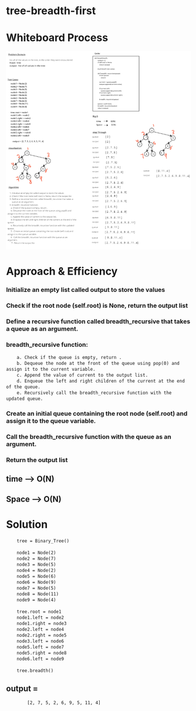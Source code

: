 #  tree-breadth-first

# Whiteboard Process

![img](./class_17.png)


# Approach & Efficiency
### Initialize an empty list called output to store the values 
### Check if the root node (self.root) is None, return the output list
### Define a recursive function called breadth_recursive that takes a queue as an argument.
### breadth_recursive function:
        a. Check if the queue is empty, return .
        b. Dequeue the node at the front of the queue using pop(0) and assign it to the current variable.
        c. Append the value of current to the output list.
        d. Enqueue the left and right children of the current at the end of the queue.
        e. Recursively call the breadth_recursive function with the updated queue.
### Create an initial queue containing the root node (self.root) and assign it to the queue variable.
### Call the breadth_recursive function with the queue as an argument.
### Return the output list

## time --> O(N)
## Space --> O(N) 




# Solution

        tree = Binary_Tree()

        node1 = Node(2)
        node2 = Node(7)
        node3 = Node(5)
        node4 = Node(2)
        node5 = Node(6)
        node6 = Node(9)
        node7 = Node(5)
        node8 = Node(11)
        node9 = Node(4)
        
        tree.root = node1
        node1.left = node2
        node1.right = node3
        node2.left = node4
        node2.right = node5
        node3.left = node6
        node5.left = node7
        node5.right = node8
        node6.left = node9

        tree.breadth()


## output = 
            [2, 7, 5, 2, 6, 9, 5, 11, 4]
           